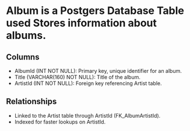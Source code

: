 # Album is a Postgers Database Table used Stores information about albums.

## Columns
- AlbumId (INT NOT NULL): Primary key, unique identifier for an album.
- Title (VARCHAR(160) NOT NULL): Title of the album.
- ArtistId (INT NOT NULL): Foreign key referencing Artist table.

## Relationships
- Linked to the Artist table through ArtistId (FK_AlbumArtistId).
- Indexed for faster lookups on ArtistId.